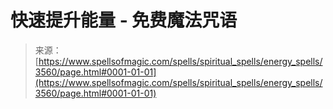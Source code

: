 <!--yml

category: 未分类

date: 2024-06-12 18:37:14

-->

# 快速提升能量 - 免费魔法咒语

> 来源：[https://www.spellsofmagic.com/spells/spiritual_spells/energy_spells/3560/page.html#0001-01-01](https://www.spellsofmagic.com/spells/spiritual_spells/energy_spells/3560/page.html#0001-01-01)
